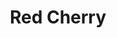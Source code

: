 ---
language: id
layout: product-item
title: Red Cherry
description: Description in &amp; Red Cherry
keyword: keyword in Red Cherry
image: /images/Coping-Red-Cherry.jpg
sub-title: Bush Hammered Side
article-1: Bush Hammered Side <br>Sizes are not limited to what is featured bellow, we provide "cut to size" services.
title-right: Red Cherry
article-right: Red Cherry
title-2: Red Cherry
article-2: Red Cherry
article-3: Red Cherry
alt-slide1: Red Cherry
alt-slide2: Red Cherry
alt-slide3: Red Cherry
slide1: /images/Coping-Red-Cherry.jpg
slide2: /images/Coping-Red-Cherry.jpg
slide3: /images/Coping-Red-Cherry.jpg
---